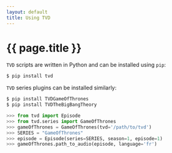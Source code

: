 ```yaml
---
layout: default
title: Using TVD
---
```


# {{ page.title }}


`TVD` scripts are written in Python and can be installed using `pip`:

```bash
$ pip install tvd
```

`TVD` series plugins can be installed similarly:

```bash
$ pip install TVDGameOfThrones
$ pip install TVDTheBigBangTheory
```

```python
>>> from tvd import Episode
>>> from tvd.series import GameOfThrones
>>> gameOfThrones = GameOfThrones(tvd='/path/to/tvd')
>>> SERIES = "GameOfThrones"
>>> episode = Episode(series=SERIES, season=1, episode=1)
>>> gameOfThrones.path_to_audio(episode, language='fr')
```
